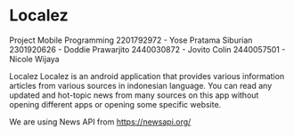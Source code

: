# Localez
Project Mobile Programming
2201792972 - Yose Pratama Siburian
2301920626 - Doddie Prawarjito
2440030872 - Jovito Colin
2440057501 - Nicole Wijaya

Localez
Localez is an android application that provides various information articles from various sources in indonesian language.
You can read any updated and hot-topic news from many sources on this app without opening different apps or opening some specific website.

We are using News API from https://newsapi.org/
